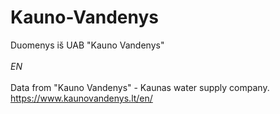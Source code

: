 # Kauno-Vandenys
Duomenys iš UAB "Kauno Vandenys"
<br><br>
<em>EN</em>
<br><br>
Data from "Kauno Vandenys" - Kaunas water supply company. https://www.kaunovandenys.lt/en/

